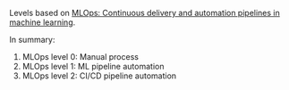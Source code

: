 Levels based on [MLOps: Continuous delivery and automation pipelines in machine learning](https://cloud.google.com/architecture/mlops-continuous-delivery-and-automation-pipelines-in-machine-learning).

In summary:
1. MLOps level 0: Manual process
1. MLOps level 1: ML pipeline automation
1. MLOps level 2: CI/CD pipeline automation